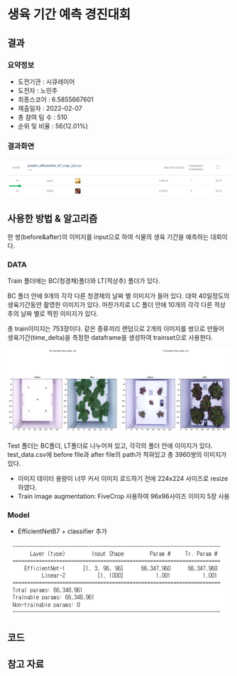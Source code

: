 # 생육 기간 예측 경진대회

## 결과

### 요약정보

- 도전기관 : 시큐레이어
- 도전자 : 노민주
- 최종스코어 : 6.5855667601
- 제출일자 : 2022-02-07
- 총 참여 팀 수 : 510
- 순위 및 비율 : 56(12.01%)

### 결과화면

![leaderboard](./img/leaderboard_img.png)

## 사용한 방법 & 알고리즘

한 쌍(before&after)의 이미지를 input으로 하여 식물의 생육 기간을 예측하는 대회이다.

### DATA

Train 폴더에는 BC(청경채)폴더와 LT(적상추) 폴더가 있다.

BC 폴더 안에 9개의 각각 다른 청경채의 날짜 별 이미지가 들어 있다. 대략 40일정도의 생육기간동안 촬영한 이미지가 있다.
마찬가지로 LC 폴더 안에 10개의 각각 다른 적상추의 날짜 별로 찍힌 이미지가 있다. 

총 train이미지는 753장이다. 같은 종류끼리 랜덤으로 2개의 이미지를 쌍으로 만들어 생육기간(time_delta)을 측정한 dataframe을 생성하여 trainset으로 사용한다.

![train_example](./img/example.png)

Test 폴더는 BC폴더, LT폴더로 나누어져 있고, 각각의 폴더 안에 이미지가 있다. test_data.csv에 before file과 after file의 path가 적혀있고 총 3960쌍의 이미지가 있다.

- 이미지 데이터 용량이 너무 커서 이미지 로드하기 전에 224x224 사이즈로 resize하였다.
- Train image augmentation: FiveCrop 사용하여 96x96사이즈 이미지 5장 사용

### Model
- EfficientNetB7 + classifier 추가

![model](./img/model.PNG)

## 코드

## 참고 자료
